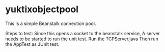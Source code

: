 # yuktixobjectpool
This is a simple Beanstalk connection pool.

Steps to test:
Since this opens a socket to the beanstalk service, A server needs to be started to run the unit test. 
Run the TCPServer.java
Then run the AppTest as JUnit test.